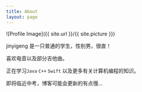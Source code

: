 ```yaml
---
title: About
layout: page
---
```

![Profile Image]({{ site.url }}/{{ site.picture }})

jinyigeng 是一只普通的学生，性别男，很直！

喜欢电音以及部分吉他曲。

正在学习`Java` `C++` `Swift` 以及更多有关计算机编程的知识。

即将临近中考，博客可能会更新的有点慢...